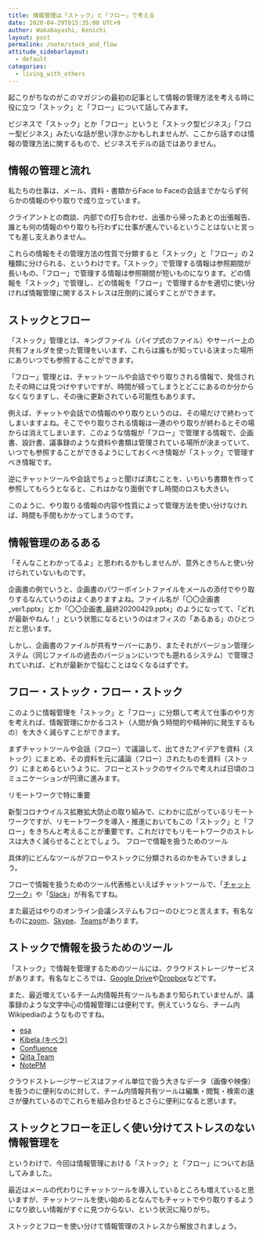 ```yaml
---
title: 情報管理は「ストック」と「フロー」で考える 
date: 2020-04-29T015:35:00 UTC+9
author: Wakabayashi, Kenichi
layout: post
permalink: /note/stock_and_flow
attitude_sidebarlayout:
  - default
categories:
  - living_with_others
---
```

起こりがちなのがこのマガジンの最初の記事として情報の管理方法を考える時に役に立つ「ストック」と「フロー」について話してみます。

ビジネスで「ストック」とか「フロー」というと「ストック型ビジネス」「フロー型ビジネス」みたいな話が思い浮かぶかもしれませんが、ここから話すのは情報の管理方法に関するもので、ビジネスモデルの話ではありません。

## 情報の管理と流れ

私たちの仕事は、メール、資料・書類からFace to Faceの会話までかならず何らかの情報のやり取りで成り立っています。

クライアントとの商談、内部での打ち合わせ、出張から帰ったあとの出張報告、誰とも何の情報のやり取りも行わずに仕事が進んでいるということはないと言っても差し支えありません。

これらの情報をその管理方法の性質で分類すると「ストック」と「フロー」の２種類に分けられる、というわけです。「ストック」で管理する情報は参照期間が長いもの、「フロー」で管理する情報は参照期間が短いものになります。どの情報を「ストック」で管理し、どの情報を「フロー」で管理するかを適切に使い分ければ情報管理に関するストレスは圧倒的に減らすことができます。

## ストックとフロー

「ストック」管理とは、キングファイル（パイプ式のファイル）やサーバー上の共有フォルダを使った管理をいいます、これらは誰もが知っている決まった場所にありいつでも参照することができます。

「フロー」管理とは、チャットツールや会話でやり取りされる情報で、発信されたその時には見つけやすいですが、時間が経ってしまうとどこにあるのか分からなくなりますし、その後に更新されている可能性もあります。

例えば、チャットや会話での情報のやり取りというのは、その場だけで終わってしまいますよね。そこでやり取りされる情報は一連のやり取りが終わるとその場からは消えてしまいます、このような情報が「フロー」で管理する情報で、企画書、設計書、議事録のような資料や書類は管理されている場所が決まっていて、いつでも参照することができるようにしておくべき情報が「ストック」で管理すべき情報です。

逆にチャットツールや会話でちょっと聞けば済むことを、いちいち書類を作って参照してもらうとなると、これはかなり面倒ですし時間のロスも大きい。

このように、やり取りる情報の内容や性質によって管理方法を使い分けなければ、時間も手間もかかってしまうのです。

## 情報管理のあるある

「そんなことわかってるよ」と思われるかもしませんが、意外ときちんと使い分けられていないものです。

企画書の例でいうと、企画書のパワーポイントファイルをメールの添付でやり取りするなんていうのはよくありますよね。ファイル名が「〇〇企画書_ver1.pptx」とか「〇〇企画書_最終20200429.pptx」のようになってて、「どれが最新やねん！」という状態になるというのはオフィスの「あるある」のひとつだと思います。

しかし、企画書のファイルが共有サーバーにあり、またそれがバージョン管理システム（同じファイルの過去のバージョンにいつでも遡れるシステム）で管理されていれば、どれが最新かで悩むことはなくなるはずです。

## フロー・ストック・フロー・ストック

このように情報管理を「ストック」と「フロー」に分類して考えて仕事のやり方を考えれば、情報管理にかかるコスト（人間が負う時間的や精神的に発生するもの）を大きく減らすことができます。

まずチャットツールや会話（フロー）で議論して、出てきたアイデアを資料（ストック）にまとめ、その資料を元に議論（フロー）されたものを資料（ストック）にまとめるというように、フローとストックのサイクルで考えれば日頃のコミュニケーションが円滑に進みます。

リモートワークで特に重要

新型コロナウイルス拡散拡大防止の取り組みで、にわかに広がっているリモートワークですが、リモートワークを導入・推進においてもこの「ストック」と「フロー」をきちんと考えることが重要です。これだけでもリモートワークのストレスは大きく減らせることとでしょう。
フローで情報を扱うためのツール

具体的にどんなツールがフローやストックに分類されるのかをみていきましょう。

フローで情報を扱うためのツール代表格といえばチャットツールで、「[チャットワーク](https://go.chatwork.com/ja/)」や「[Slack](https://slack.com/intl/ja-jp/)」が有名ですね。


また最近はやりのオンライン会議システムもフローのひとつと言えます。有名なものに[zoom](https://zoom.us/)、[Skype](https://www.skype.com/ja/)、[Teams](https://www.microsoft.com/ja-jp/microsoft-365/microsoft-teams/group-chat-software)があります。

## ストックで情報を扱うためのツール

「ストック」で情報を管理するためのツールには、クラウドストレージサービスがあります。有名なところでは、[Google Drive](https://www.google.com/intl/ja_ALL/drive/)や[Dropbox](https://www.dropbox.com/)などです。


また、最近増えているチーム内情報共有ツールもあまり知られていませんが、議事録のような文字中心の情報管理には便利です。例えていうなら、チーム内Wikipediaのようなものですね。

- [esa](https://esa.io/)
- [Kibela (キベラ)](https://kibe.la/ja)
- [Confluence](https://www.atlassian.com/ja/software/confluence)
- [Qiita Team](https://teams.qiita.com/)
- [NotePM](https://notepm.jp/)

クラウドストレージサービスはファイル単位で扱う大きなデータ（画像や映像）を扱うのに便利なのに対して、チーム内情報共有ツールは編集・閲覧・検索の速さが優れているのでこれらを組み合わせるとさらに便利になると思います。

## ストックとフローを正しく使い分けてストレスのない情報管理を

というわけで、今回は情報管理における「ストック」と「フロー」についてお話してみました。

最近はメールの代わりにチャットツールを導入しているところも増えていると思いますが、チャットツールを使い始めるとなんでもチャットでやり取りするようになり欲しい情報がすぐに見つからない、という状況に陥りがち。

ストックとフローを使い分けて情報管理のストレスから解放されましょう。
